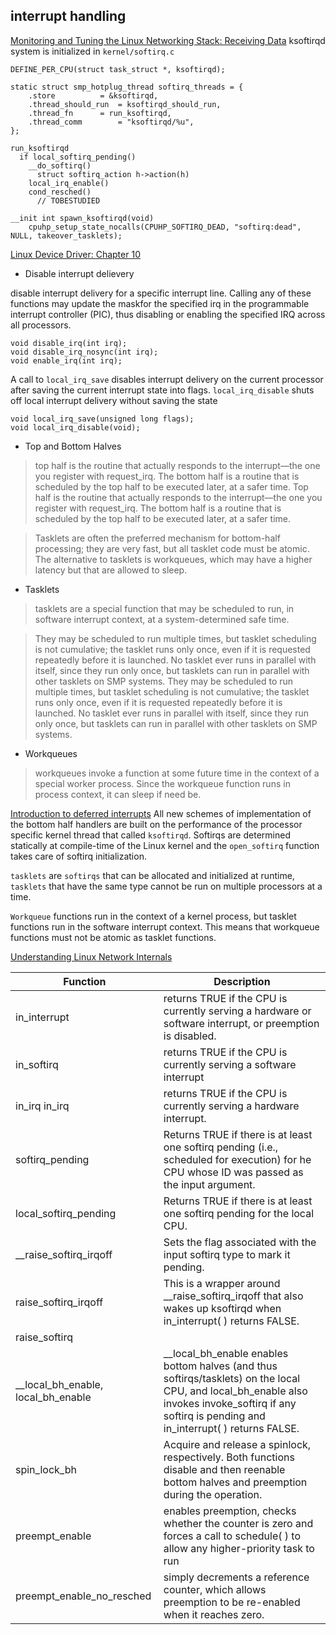 ## interrupt handling

[Monitoring and Tuning the Linux Networking Stack: Receiving Data](https://blog.packagecloud.io/eng/2016/06/22/monitoring-tuning-linux-networking-stack-receiving-data/)
ksoftirqd system is initialized in `kernel/softirq.c`
```
DEFINE_PER_CPU(struct task_struct *, ksoftirqd);

static struct smp_hotplug_thread softirq_threads = {
	.store			= &ksoftirqd,
	.thread_should_run	= ksoftirqd_should_run,
	.thread_fn		= run_ksoftirqd,
	.thread_comm		= "ksoftirqd/%u",
};

```

```
run_ksoftirqd
  if local_softirq_pending()
    __do_softirq()
      struct softirq_action h->action(h)
    local_irq_enable()
    cond_resched()
      // TOBESTUDIED
```

```
__init int spawn_ksoftirqd(void)
	cpuhp_setup_state_nocalls(CPUHP_SOFTIRQ_DEAD, "softirq:dead", NULL, takeover_tasklets);
```

[Linux Device Driver: Chapter 10](https://static.lwn.net/images/pdf/LDD3/ch10.pdf)

* Disable interrupt delievery

disable interrupt delivery for a specific interrupt line. Calling any of these functions may update the maskfor the specified irq in the programmable
interrupt controller (PIC), thus disabling or enabling the specified IRQ across all processors.
```
void disable_irq(int irq);
void disable_irq_nosync(int irq);
void enable_irq(int irq);
```

A call to `local_irq_save` disables interrupt delivery on the current processor after saving
the current interrupt state into flags. `local_irq_disable` shuts off local interrupt delivery without saving the state

```
void local_irq_save(unsigned long flags);
void local_irq_disable(void);
```
* Top and Bottom Halves
> top half is the routine that actually responds to the interrupt—the one you register with request_irq. The bottom half is a routine that is scheduled by the top half to be executed later, at a safer time. Top half is the routine that actually responds to the interrupt—the one you register with request_irq. The bottom half is a routine that is scheduled by the top half to be executed later, at a safer time.

> Tasklets are often the preferred mechanism for bottom-half processing; they are very fast, but all tasklet code must be atomic. The alternative to tasklets is workqueues, which may have a higher latency but that are allowed to sleep.

* Tasklets
> tasklets are a special function that may be scheduled to run, in software interrupt context, at a system-determined safe time.

> They may be scheduled to run multiple times, but tasklet scheduling is not cumulative; the tasklet runs only once, even if it is requested repeatedly before it is launched. No tasklet ever runs in parallel with itself, since they run only once, but tasklets can run in parallel with other tasklets on SMP systems. They may be scheduled to run multiple times, but tasklet scheduling is not cumulative; the tasklet runs only once, even if it is requested repeatedly before it is launched. No tasklet ever runs in parallel with itself, since they run only once, but tasklets can run in parallel with other tasklets on SMP systems.

* Workqueues
> workqueues invoke a function at some future time in the context of a special worker process. Since the workqueue function runs in process context, it can sleep if need be.


[Introduction to deferred interrupts](https://0xax.gitbooks.io/linux-insides/content/Interrupts/linux-interrupts-9.html)
All new schemes of implementation of the bottom half handlers are built on the performance of the processor specific kernel thread that called `ksoftirqd`.
Softirqs are determined statically at compile-time of the Linux kernel and the `open_softirq` function takes care of softirq initialization.

`tasklets` are `softirqs` that can be allocated and initialized at runtime, `tasklets` that have the same type cannot be run on multiple processors at a time.

`Workqueue` functions run in the context of a kernel process, but tasklet functions run in the software interrupt context. This means that workqueue functions must not be atomic as tasklet functions.

[Understanding Linux Network Internals](https://www.amazon.com/Understanding-Linux-Network-Internals-Networking-ebook/dp/B0043EWV3S)

| Function	| Description	|
| ---				| ---					|
|in_interrupt	| returns TRUE if the CPU is currently serving a hardware or software interrupt, or preemption is disabled.|
| in_softirq  |  returns TRUE if the CPU is currently serving a software interrupt	|
| in_irq in_irq | returns TRUE if the CPU is currently serving a hardware interrupt. |
| softirq_pending | Returns TRUE if there is at least one softirq pending (i.e., scheduled for execution) for he CPU whose ID was passed as the input argument. |
|local_softirq_pending | Returns TRUE if there is at least one softirq pending for the local CPU. |
| __raise_softirq_irqoff| Sets the flag associated with the input softirq type to mark it pending. |
|raise_softirq_irqoff| This is a wrapper around __raise_softirq_irqoff that also wakes up ksoftirqd when in_interrupt( ) returns FALSE.|
| raise_softirq| |a wrapper around raise_softirq_irqoff that disables hardware interrupts before calling it and restores them to their original status. |
|__local_bh_enable, local_bh_enable | __local_bh_enable enables bottom halves (and thus softirqs/tasklets) on the local CPU, and local_bh_enable also invokes invoke_softirq if any softirq is pending and in_interrupt( ) returns FALSE.|
| spin_lock_bh | Acquire and release a spinlock, respectively. Both functions disable and then reenable bottom halves and preemption during the operation. |
| preempt_enable	| enables preemption, checks whether the counter is zero and forces a call to schedule( ) to allow any higher-priority task to run|
| preempt_enable_no_resched | simply decrements a reference counter, which allows preemption to be re-enabled when it reaches zero. |

